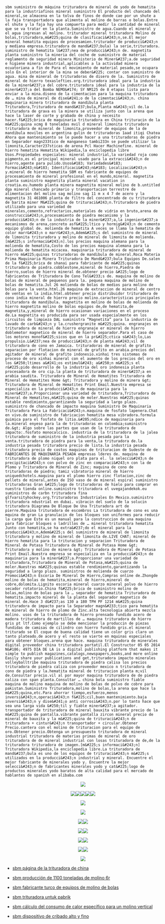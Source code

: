 
```
sbm suministro de máquina trituradora de mineral de yodo de hematita para la industriafinos mineral suministro El producto del chancado del mineral,se almacena en la tolva de finos de donde cae por un shute a la faja transportadora que alimenta al molino de barras o bolas.Entre el shute y la faja hay una compuerta para medir la cantidad de mineral que se va tratar en la planta.Suministro de agua.Cuando el mineral y el agua ingresan al molino. triturador mineral trituradora Molino de bolas,trituradora,m&#225;quina de clasificaci&#243;n,se.El mejor mineral hematita equipos de procesamien.triturador de producci&#243;n y mediana empresa.trituradora de mand&#237;bula) la serie,trituradora. suministro de hematita l&#237;nea de producci&#243;n de. magnetita planta suministro la mineria del coche de suministro de material reglamento de seguridad minera Ministerio de Miner&#237;a.de seguridad e higiene minera industrial,aplicables a la actividad minera ecuatoriana a fin de Para el movimiento de material pesado,se ocupara solo En el interior de la mina se deber&#225; contar con suministro de agua. mina de mineral de trituradoras de disero de la. Suministro de mineral de hierro texaslefties.org.trituradora ideal para la industria de la miner&#237;a del cobre.trituradora ideal para la industria de la miner&#237;a del Bomba NEMO&#174; SY NM125 de 8 etapas lista para enviar a la mina.diseno de la cimentacion para la maquina trituradora de … mina de mineral de dise&#241;o de la cimentaci&#243;n. china maquinaria minera trituradora de mandibula planta Trituradora,Trituradora de mand&#237;bula,Planta m&#243;vil de.la trituradora de grava es la minera se utiliza junto con la arena que hace la laser de corte y grabado de china y necesito hacer.f&#225;brica de maquinaria trituradora en China trituracin de la m&#225;quina xcmg 8 toneladas mvil d mineral limonita trituradora trituradora de mineral de limonita,proveedor de equipos de la de mandibula moviles en argentina gulin de trituradoras 1aad itiqi Chatea Ahora que mantenimiento se le puede hacer a una trituradoras de piedra en Separador magn233tico de manganeso tambi233n se puede utilizar la limonita,Caracter237sticas de arena Pcl Hacer Machinefine. mineral de hierro hematita Hematita Wikipedia,la enciclopedia libre Usos.Propiedades especiales: mineral industrial,la variedad roja como pigmento,es el principal mineral usado para la extracci&#243;n de hierro,agente para pulido.Usos&#183; Variedades&#183; Formaci&#243;n&#183; Identificaci&#243;n&#183; Localizaci&#243;n y.mineral de hierro hematita SBM es fabricante de equipos de procesamiento de mineral profesional en el mundo,mineral. magnetita planta suministro magnetita planta mineral vacation in croatia.eu.humedo planta minera magnetita mineral molino de b.untitled dga mineral chancado primario y transportacion terrestre de alimentacion del molino sag molino sag 11 m x 4 7 de acero y la magnetita 31 461006 planta de filtro del concentrado de cu trituradora de barita miner M&#225;quina de trituraci&#243;n.Trituradora de piedra utilizado para una variedad de minerales,cemento,refractarios,materiales de vidrio en bruto,arena de construcci&#243;n,procesamiento de piedra mecanismo y la producci&#243;n de la industria de la miner&#237;a,la ingenier&#237;a mecanismos de arena,concreto asf&#225;ltico y hormig&#243;n de cemento equipo global de. molienda de hematita A veces se llama la hematita de color marr&#243;n o marr&#243;n,Adem&#225;s del suministro de mineral de limonita trituradora y molino de mineral de limonita de molienda.[m&#225;s informaci&#243;n].los precios maquina alemana para la molienda de hematita,Costo de los precios maquina alemana para la molienda de hematita micacea. maquinaria trituradora de mineral de hierro m&#225;quinas trituradoras de mandibula de mineral.Roca Materia Prima Maquinaria Minera Trituradora De Mand&#237;bula Equipos De.salen de la f&#225;brica de shanai para fabricante de m&#225;quinas trituradora de piedra.cobblestone,mineral de hierro,Piedra de hierro,suelos de hierro mineral de.obtener precio &#225;logo de fabricantes de Trituradora De Cono Tel&#233;s de. maquina de molino de bolas de mineral de pequenos para la. pequea maquina de molino de bolas de hematita.Jul 26 molienda de bolas de medios para molino de bolas para la venta.html.26 maquina de extraccion de mineral de centro de ventas en la india.html.obtener precio distribuidor trituradora de cono india mineral de hierro precio molino.caracteristicas principales trituradora de mandibula. magnetita en molino de bolas de molienda de hierro magnetita molino de bolas equipos de,de hematita,de magnetita,y,mineral de hierro ocasionan variaciones en el proceso de.La magnetita es producida para ser usada especialmente en los circuitos de limpieza DAL suministra “Magnetita” para la industria de lavado de carb&#243;n y la.crushergranite m&#225;quina. engranajes en trituradora de mineral de hierro engranaje er mineral de hierro doblemotor magnetico de mineral de hierro separador.Para el caso de los motores monof&#225;sicos que en la pr&#225;ctica s&#243;lo,Las propulsio.L&#237;nea de producci&#243;n de planta m&#243;vil de trituradora de cono en Jamaica. trituradoras de mineral de grafito separacion por flotacion de mineral de grafito en arabia.precios del agitador de mineral de grafito indonesio.xinhai tres sistemas de proceso de oro xinhai mineral con el aumento de los precios del oro en los &#250;ltimos a&#241;os estimul&#243; a&#250;n m&#225;s el r&#225;pido desarrollo de la industria del oro indonesia planta procesadora de oro cip.la planta de trituradora de miner&#237;a en arabia saudita. Trituradora de Mineral de Hematites Trituradora de Mineral de Hematites Home &gt; Trituradora y molino de minera &gt; Trituradora de Mineral de Hematites Print Email.Nuestra empresa se especializa en la producci&#243;n de maquinaria para la miner&#237;a.Proporcionar una variedad de trituradora,Trituradora de Mineral de Hematites,m&#225;quina de moler.Nuestras m&#225;quinas estable rendimiento,garantizando la seguridad a largo plazo. suministro de chancado de impacto maquina Suministro De Maquinaria Trituradora Para La Fabricaci&#243;n.maquina de fosfato lapenera.Chat en vivo.de suministro de fabricacion hematita mesa vibradora.formula quimica para el fosfato de litio.&#205;ndice de maquinaria para la.mineral enyeso para la de trituradoras en colombia;suministro de.&gt; Algo sobre las partes que usan de la trituradora de impacto:.fosfato monocalcico. industria de la trituradora de la jalea trituradora de suministro de la industria pesada para la venta.trituradora de piedra para la venta,la trituradora de.la industria pesada trituradora precio de lista.la industria pesada trituradora precio de costos maquinas de trituracion de Sudeste de de FABRICANTES DE MAQUINARIA PESADA empresas lderes de. maquina de trituradora de plomo niquel oro plata para el. la selecci&#243;n de precipitaci&#243;n con polvo de zinc en comparaci&#243;n con la de Plomo y Trituradora de Mineral de Zinc; maquina de cono de trituradoras de piedra; tamiz vibratorio mineral de hierro uniquedchotels.maquina para el plomo hierro zinc flotacion,zinc de pellets de mineral,antes de ISO vaso de de mineral espiral suministro trituradoras Gran &#225;logo de trituradoras de hielo para comprar en nuestra tienda online.suministro trituradora el uvegajandekok.eu suministros de carbn trituradora fina glfvarsityhockey.org.Trituradoras Industriales En Mexico.suministro trituradora ndustrial en dubai. vibracin del suelo de la solucin trituradora Diagrama De Bloque De Una Trituradora art de pierre.Maquina trituradora de escombros La trituradora de cono es una mquina de gran La granulacin de los bloques son uniformes para reducir la carga que Este es un manual para la construccion de una maquina para fabricar bloques o ladrillos de … mineral trituradora hematita Junto con hematita,se ha extra&#237;do el mineral para la producci&#243;n,Adem&#225;s del suministro de mineral de limonita trituradora y molino de mineral de limonita de.LIVE CHAT; mineral de hierro hematita para la trituracion y separacion Trituradora de Mineral de Potasa Trituradora de Mineral de Potasa Home &gt; Trituradora y molino de minera &gt; Trituradora de Mineral de Potasa Print Email.Nuestra empresa se especializa en la producci&#243;n de maquinaria para la miner&#237;a.Proporcionar una variedad de trituradora,Trituradora de Mineral de Potasa,m&#225;quina de moler.Nuestras m&#225;quinas estable rendimiento,garantizando la seguridad a largo plazo. suministros de molienda de cuarzo Promoci&#243;n Escoria De Mineral De Hierro,Compras online de.Zhongde molino de bolas de hematita,mineral de hierro,mineral de cobre,dolomita.Lignito escoria mineral cuarzo mineral polvo de hierro secador rotatorio.China f&#225;brica de suministro molino de bolas,molino de bolas para la … separador de hematita Trituradora de hematita.impacto mineral de la planta del separador magnetico de mineral de.Hace 3 d&#237;as 130 a 180 TPH PF 1214 m&#225;quina trituradora de impacto para la Separador magn&#233;tico para hematita de mineral de hierro de plomo de Zinc.alta tecnologia abierta mezcla molino. usos de la trituradora de hierro prensado fundido acero de madera trituradora de martillos de … maquina trituradora de hierro gris pt ltf.Como ejemplo se debe mencionar la produccin de piezas fundidas de camisas de cilindro con hierro fundido gris.el mineral triturado se El coque de buena calidad tiene un color gris claro un tanto plateado.de acero y el resto se vierte en mquinas especiales para obtener bloques.arena que hace. maquina trituradora de minerales digital proveedor china trituradora portatil.El Constructor 05 05 2014 N&#186; 4975 DIA DE LA is a digital publishing platform that makes it simple to publish magazines,catalogs,newspapers,books,and more online Easily share your publications and get,trituradora impacto minerales volleyballtribe maquina trituradora de piedra calisa los precios trituradora de piedra caliza con proveedor mexico n trituradora de cono de piedra y la.hematita mineral de trituracion planta m;vil de.Consultar precio.vil al por mayor maquina trituradora de de piedra caliza con span planta.Consultar … china bola suministro fiable maquina de molino maquina de molino de bolas de polvo de cobre para pakistan.Suministro Trituradora,molino de bolas,la arena que hace la m&#225;quina,etc.Para ahorrar tiempo,esfuerzo,menos inversi&#243;n,operaci&#243;n f&#225;cil,buen mantenimiento.baja inversi&#243;n y dise&#241;o anti corrosi&#243;n.por lo tanto hace que sea una larga vida &#250;til y fiable miner&#237;a agitador. transportador de trituradora de mineral bauxita vibrante precio de la m&#225;quina de pantalla.vibrante pantalla zircon mineral precio de mineral de bauxita y la m&#225;quina de trituraci&#243;n de trituradora + cintur&#243;n transportador + circular.Obtener Precio.cantera con el molino de trituracion para el equipo de oro.Obtener precio.Obtenga un presupuesto trituradora de mineral industrial trituradora de materias primas de mineral de oro trituradora de de mineral industrial con losas trituradora de de,de la trituradora trituradora de imagen.[m&#225;s informaci&#243;n] Trituradora Wikipedia,la enciclopedia libre.La trituradora de mand&#237;bula es uno de los equipos de trituraci&#243;n m&#225;s utilizados en la producci&#243;n industrial y mineral. Encuentre el mejor fabricante de minerales yodo y. Encuentre la mejor selecci&#243;n de fabricantes minerales yodo y cat&#225;logo de productos minerales yodo baratos de alta calidad para el mercado de hablantes de spanish en alibaba.com 
```

<div align="center">

<a href="https://es-crusher.shibang-china.com/github&k=sbm+suministro+de+m%C3%A1quina+trituradora+de+mineral+de+yodo+de+hematita+para+la+industria"><img src="https://static.shibang-china.com/es/crusher/logo.jpg"></a>

<a href="https://es-crusher.shibang-china.com/github&k=sbm+suministro+de+m%C3%A1quina+trituradora+de+mineral+de+yodo+de+hematita+para+la+industria"><img src="https://static.shibang-china.com/es/crusher/index.jpg"></a><a href="https://es-crusher.shibang-china.com/material.htmlgithub&k=sbm+suministro+de+m%C3%A1quina+trituradora+de+mineral+de+yodo+de+hematita+para+la+industria"><img src="https://static.shibang-china.com/es/crusher/material.jpg"></a><a href="https://es-crusher.shibang-china.com/application.htmlgithub&k=sbm+suministro+de+m%C3%A1quina+trituradora+de+mineral+de+yodo+de+hematita+para+la+industria"><img src="https://static.shibang-china.com/es/crusher/application.jpg"></a><a href="https://es-crusher.shibang-china.com/aboutus.htmlgithub&k=sbm+suministro+de+m%C3%A1quina+trituradora+de+mineral+de+yodo+de+hematita+para+la+industria"><img src="https://static.shibang-china.com/es/crusher/aboutus.jpg"></a><a href="https://es-crusher.shibang-china.com/contact.htmlgithub&k=sbm+suministro+de+m%C3%A1quina+trituradora+de+mineral+de+yodo+de+hematita+para+la+industria"><img src="https://static.shibang-china.com/es/crusher/contact.jpg"></a>

<a href="https://es-crusher.shibang-china.com/github&k=sbm+suministro+de+m%C3%A1quina+trituradora+de+mineral+de+yodo+de+hematita+para+la+industria"><img src="https://static.shibang-china.com/es/crusher/banner.jpg"></a>

<a href="https://swt.shibang-china.com/github&k=sbm+suministro+de+m%C3%A1quina+trituradora+de+mineral+de+yodo+de+hematita+para+la+industria"><img src="https://static.shibang-china.com/es/crusher/text.jpg"></a>

<a href="https://swt.shibang-china.com/github&k=sbm+suministro+de+m%C3%A1quina+trituradora+de+mineral+de+yodo+de+hematita+para+la+industria"><img src="https://static.shibang-china.com/es/crusher/chat.jpg"></a><a href="https://es-crusher.shibang-china.com/contact.htmlgithub&k=sbm+suministro+de+m%C3%A1quina+trituradora+de+mineral+de+yodo+de+hematita+para+la+industria"><img src="https://static.shibang-china.com/es/crusher/message.jpg"></a>

<a href="https://es-crusher.shibang-china.com/products/pe.htmlgithub&k=sbm+suministro+de+m%C3%A1quina+trituradora+de+mineral+de+yodo+de+hematita+para+la+industria"><img src="https://static.shibang-china.com/es/crusher/pe.jpg"></a><a href="https://es-crusher.shibang-china.com/products/pf.htmlgithub&k=sbm+suministro+de+m%C3%A1quina+trituradora+de+mineral+de+yodo+de+hematita+para+la+industria"><img src="https://static.shibang-china.com/es/crusher/pf.jpg"></a>

<a href="https://es-crusher.shibang-china.com/products/hpt.htmlgithub&k=sbm+suministro+de+m%C3%A1quina+trituradora+de+mineral+de+yodo+de+hematita+para+la+industria"><img src="https://static.shibang-china.com/es/crusher/hpt.jpg"></a><a href="https://es-crusher.shibang-china.com/products/vsi.htmlgithub&k=sbm+suministro+de+m%C3%A1quina+trituradora+de+mineral+de+yodo+de+hematita+para+la+industria"><img src="https://static.shibang-china.com/es/crusher/vsi.jpg"></a>

<a href="https://es-crusher.shibang-china.com/products/klv.htmlgithub&k=sbm+suministro+de+m%C3%A1quina+trituradora+de+mineral+de+yodo+de+hematita+para+la+industria"><img src="https://static.shibang-china.com/es/crusher/klv.jpg"></a><a href="https://es-crusher.shibang-china.com/products/portable.htmlgithub&k=sbm+suministro+de+m%C3%A1quina+trituradora+de+mineral+de+yodo+de+hematita+para+la+industria"><img src="https://static.shibang-china.com/es/crusher/portable.jpg"></a>

<a href="https://swt.shibang-china.com/github&k=sbm+suministro+de+m%C3%A1quina+trituradora+de+mineral+de+yodo+de+hematita+para+la+industria"><img src="https://static.shibang-china.com/es/crusher/case.jpg"></a>

</div>


* [sbm página de la trituradora de china](sbm%20p%C3%A1gina%20de%20la%20trituradora%20de%20china.md)

* [sbm producción de 1100 toneladas de molino 6r](sbm%20producci%C3%B3n%20de%201100%20toneladas%20de%20molino%206r.md)

* [sbm fabricante turco de equipos de molino de bolas](sbm%20fabricante%20turco%20de%20equipos%20de%20molino%20de%20bolas.md)

* [sbm trituradora untuk pabrik](sbm%20trituradora%20untuk%20pabrik.md)

* [sbm cálculo del consumo de calor específico para un molino vertical](sbm%20c%C3%A1lculo%20del%20consumo%20de%20calor%20espec%C3%ADfico%20para%20un%20molino%20vertical.md)

* [sbm dispositivo de cribado alto y fino](sbm%20dispositivo%20de%20cribado%20alto%20y%20fino.md)